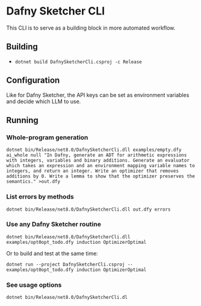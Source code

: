 # Dafny Sketcher CLI

This CLI is to serve as a building block in more automated workflow.

## Building

- `dotnet build DafnySketcherCli.csproj -c Release`

## Configuration

Like for Dafny Sketcher, the API keys can be set as environment variables and decide which LLM to use.

## Running

### Whole-program generation

```
dotnet bin/Release/net8.0/DafnySketcherCli.dll examples/empty.dfy ai_whole null "In Dafny, generate an ADT for arithmetic expressions with integers, variables and binary additions. Generate an evaluator which takes an expression and an environment mapping variable names to integers, and return an integer. Write an optimizer that removes additions by 0. Write a lemma to show that the optimizer preserves the semantics." >out.dfy
```

### List errors by methods

```
dotnet bin/Release/net8.0/DafnySketcherCli.dll out.dfy errors
```

### Use any Dafny Sketcher routine

```
dotnet bin/Release/net8.0/DafnySketcherCli.dll examples/opt0opt_todo.dfy induction OptimizerOptimal
```

Or to build and test at the same time:
```
dotnet run --project DafnySketcherCli.csproj -- examples/opt0opt_todo.dfy induction OptimizerOptimal
```

### See usage options

```
dotnet bin/Release/net8.0/DafnySketcherCli.dl
```